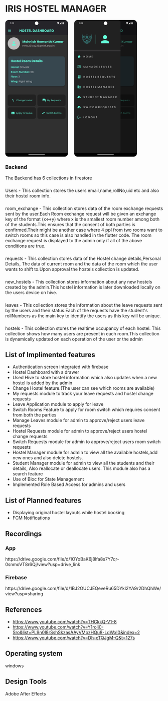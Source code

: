 # IRIS HOSTEL MANAGER

<div style="display: flex; gap: 20px;">
    <img src="Images/Screenshot_20241027_180001.png" alt="Screenshot" width="200" style="height:auto;">
    <img src="Images/drawer.png" alt="Drawer" width="200" style="height:auto;">
</div>
<h3>
    Backend
</h3>
The Backend has 6 collections in firestore
<h3></h3>
Users - This collection stores the users email,name,rollNo,uid etc and also their hostel room info.
<h3></h3>
room_exchange - This collection stores data of the room exchange requests sent by the user.Each Room exchange request will be given an exchange key of the format (x<->y) where x is the smallest room number among both of the students.This ensures that the consent of both parties is confirmed.Their might be another case where 4 ppl from two rooms want to switch rooms so this case is also handled in the flutter code. The room exchange request is displayed to the  admin only if all of the above conditions are true.
<h3></h3>
requests - This collection stores data of the Hostel change details,Personal Details, The data of current room and the data of the room which the user wants to shift to.Upon approval the hostels collection is updated.
<h3></h3>
new_hostels - This collection stores information about any new hostels created by the admin.This hostel information is later downloaded locally on the users device on hive.
<h3></h3>
leaves - This collection stores the information about the leave requests sent by the users and their status.Each of the requests have the student's rollNumbers as the main key to identify the users as this key will be unique.
<h3></h3>
hostels - This collection stores the realtime occupancy of each hostel. This collection shows how many users are present in each room.This collection is dynamically updated on each operation of the user or the admin




## List of Implimented features

  * Authentication screen integrated with firebase
  * Hostel Dashboard with a drawer
  * Used Hive to store hostel information which also updates when a new hostel is added by the admin
  * Change Hostel feature.(The user can see which rooms are available)
  * My requests module to track your leave requests and hostel change requests
  * Leave Application module to apply for leave
  * Switch Rooms Feature to apply for room switch which requires consent from both the parties
  * Manage Leaves module for admin to approve/reject users leave requests
  * Hostel Requests module for admin to approve/reject users hostel change requests
  * Switch Requests module for admin to approve/reject users room switch requests
  * Hostel Manager module for admin to view all the available hostels,add new ones and  also delete hostels.
  * Student Manager module for admin to view all the students and their details, Also reallocate or deallocate users. This module also has a search feature
  * Use of Bloc for State Management
  * Implemented Role Based Access for admins and users
## List of Planned features 

* Displaying original hostel layouts while hostel booking
* FCM Notifications
## Recordings
<h3>App</h3>
https://drive.google.com/file/d/1OYoBaK6j8lfa8s7Y7qr-0snmoVT8r6Qj/view?usp=drive_link
<h3>Firebase</h3>
https://drive.google.com/file/d/1BJ2OUCJEQeveRu65DYkl2YA9r2DhQhWe/view?usp=sharing
<h3></h3>


## References
* https://www.youtube.com/watch?v=THCkkQ-V1-8
* https://www.youtube.com/watch?v=Y1roIi0-Sro&list=PL9n0l8rSshSkzasAAyVMozHQu8-LdWxI0&index=2
* https://www.youtube.com/watch?v=Dh-cTQJgM-Q&t=127s
  
## Operating system 
windows
## Design Tools
Adobe After Effects
 









